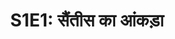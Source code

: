 ﻿---
type: episode
podcasts: [Mathelogic]
Season: 1
Episode: 1
Image: "../../images/episode-art/mathelogic-s1e1.png"
title: "S1E1: सैंतीस का आंकड़ा"
Description: "गुणा भाग के प्रसंग में फंसे प्रणय को उसकी मम्मी ने ऐसा क्या गणितीय जादू दिखाया कि उसको अब मैथ्स में मज़ा आने लगा। सुनिये मैथलॉजिक के पहले अंक में।"
Date: "2022-05-07"   # this is the datetime for the when the episode was published. This will default to Date if it is not set. Example is "2016-04-25T04:09:45-05:00"
podcast_duration: 00:05:26
video_embed: "https://www.youtube.com/embed/vD6Hzw1KL1c?si=TxINHGXETWhn-GwH&amp;controls=0"
spotify_embed_url: "https://open.spotify.com/embed/episode/6WgN3MdywJ3fki3moSgdt9"
explicit: "no"
tags: [Maths, Division, Multiplication]
featured: true

#podcast_file: "###.mp3" # the name of the podcast file, after the media prefix.
#podcast_bytes: "" # the length of the episode in bytes
#guests: [] # The names of your guests, based on the filename without extension.
#sponsors: []
#subtitle: ""
#images: ["img/episode/default-social.jpg"]
#hosts: [] # The names of your hosts, based on the filename without extension.
#aliases: ["/##"]
#youtube: ""
#media_override # if you want to use a specific URL for the audio file
#truncate: ""
#upcoming: true # set to true if you want this to be listed as upcoming, etc, etc
---

